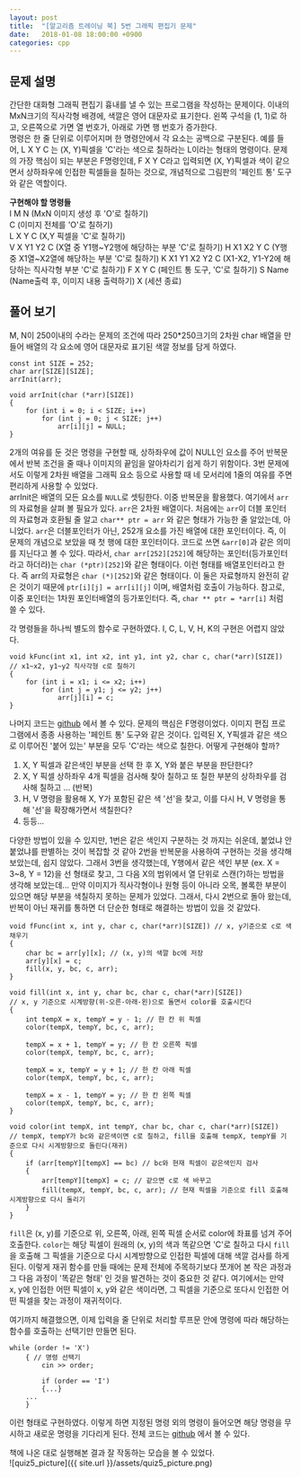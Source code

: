 ```yaml
---
layout: post
title:  "[알고리즘 트레이닝 북] 5번 그래픽 편집기 문제"
date:   2018-01-08 18:00:00 +0900
categories: cpp
---
```


## 문제 설명  
간단한 대화형 그래픽 편집기 흉내를 낼 수 있는 프로그램을 작성하는 문제이다. 이내의 MxN크기의 직사각형 배경에, 색깔은 영어 대문자로 표기한다. 왼쪽 구석을 (1, 1)로 하고, 오른쪽으로 가면 열 번호가, 아래로 가면 행 번호가 증가한다.  
명령은 한 줄 단위로 이루어지며 한 명령안에서 각 요소는 공백으로 구분된다. 예를 들어, L X Y C 는 (X, Y)픽셀을 'C'라는 색으로 칠하라는 L이라는 형태의 명령이다. 문제의 가장 핵심이 되는 부분은 F명령인데, F X Y C라고 입력되면 (X, Y)픽셀과 색이 같으면서 상하좌우에 인접한 픽셀들을 칠하는 것으로, 개념적으로 그림판의 '페인트 통' 도구와 같은 역할이다.

**구현해야 할 명령들**  
I M N (MxN 이미지 생성 후 'O'로 칠하기)  
C (이미지 전체를 'O'로 칠하기)  
L X Y C (X,Y 픽셀을 'C'로 칠하기)  
V X Y1 Y2 C (X열 중 Y1행~Y2행에 해당하는 부분 'C'로 칠하기)
H X1 X2 Y C (Y행 중 X1열~X2열에 해당하는 부분 'C'로 칠하기)
K X1 Y1 X2 Y2 C (X1-X2, Y1-Y2에 해당하는 직사각형 부분 'C'로 칠하기)
F X Y C (페인트 통 도구, 'C'로 칠하기)
S Name (Name출력 후, 이미지 내용 출력하기)
X (세션 종료)

## 풀어 보기

M, N이 250이내의 수라는 문제의 조건에 따라 250*250크기의 2차원 char 배열을 만들어 배열의 각 요소에 영어 대문자로 표기된 색깔 정보를 담게 하였다.  
```
const int SIZE = 252;
char arr[SIZE][SIZE];
arrInit(arr);

void arrInit(char (*arr)[SIZE])
{
	for (int i = 0; i < SIZE; i++)
		for (int j = 0; j < SIZE; j++)
			arr[i][j] = NULL;
}
```
2개의 여유를 둔 것은 명령을 구현할 때, 상하좌우에 값이 NULL인 요소를 주어 반복문에서 반복 조건을 줄 때나 이미지의 끝임을 알아차리기 쉽게 하기 위함이다. 3번 문제에서도 이렇게 2차원 배열을 그래픽 요소 등으로 사용할 때 네 모서리에 1줄의 여유를 주면 편리하게 사용할 수 있었다.  
arrInit은 배열의 모든 요소를 `NULL`로 셋팅한다. 이중 반복문을 활용했다. 여기에서 `arr`의 자료형을 살펴 볼 필요가 있다. `arr`은 2차원 배열이다. 처음에는 `arr`이 더블 포인터의 자료형과 호환될 줄 알고 `char** ptr = arr` 와 같은 형태가 가능한 줄 알았는데, 아니었다. `arr`은 더블포인터가 아닌, 252개 요소를 가진 배열에 대한 포인터이다. 즉, 이 문제의 개념으로 보았을 때 첫 행에 대한 포인터이다. 코드로 쓰면 `&arr[0]`과 같은 의미를 지닌다고 볼 수 있다. 따라서,  `char arr[252][252]`에 해당하는 포인터(등가포인터라고 하더라)는  `char (*ptr)[252]`와 같은 형태이다. 이런 형태를 배열포인터라고 한다. 즉 arr의 자료형은 `char (*)[252]`와 같은 형태이다. 이 둘은 자료형까지 완전히 같은 것이기 때문에 `ptr[i][j] = arr[i][j]` 이며, 배열처럼 호출이 가능하다. 참고로, 이중 포인터는 1차원 포인터배열의 등가포인터다. 즉, `char ** ptr = *arr[i]` 처럼 쓸 수 있다.

각 명령들을 하나씩 별도의 함수로 구현하였다. I, C, L, V, H, K의 구현은 어렵지 않았다.
```
void kFunc(int x1, int x2, int y1, int y2, char c, char(*arr)[SIZE]) // x1~x2, y1~y2 직사각형 c로 칠하기
{
	for (int i = x1; i <= x2; i++)
		for (int j = y1; j <= y2; j++)
			arr[j][i] = c;
}
```
나머지 코드는 [github](https://github.com/jewon/Programming-Challenges) 에서 볼 수 있다. 문제의 핵심은 F명령이었다. 이미지 편집 프로그램에서 종종 사용하는 '페인트 통' 도구와 같은 것이다. 입력된 X, Y픽셀과 같은 색으로 이루어진 '붙어 있는' 부분을 모두 'C'라는 색으로 칠한다. 어떻게 구현해야 할까?
1. X, Y 픽셀과 같은색인 부분을 선택 한 후 X, Y와 붙은 부분을 판단한다?
2. X, Y 픽셀 상하좌우 4개 픽셀을 검사해 찾아 칠하고 또 칠한 부분의 상하좌우를 검사해 칠하고 ... (반복)
3. H, V 명령을 활용해 X, Y가 포함된 같은 색 '선'을 찾고, 이를 다시 H, V 명령을 통해 '선'을 확장해가면서 색칠한다?
4. 등등...

다양한 방법이 있을 수 있지만, 1번은 같은 색인지 구분하는 것 까지는 쉬운데, 붙었냐 안붙었냐를 판별하는 것이 복잡할 것 같아 2번을 반복문을 사용하여 구현하는 것을 생각해 보았는데, 쉽지 않았다. 그래서 3번을 생각했는데, Y행에서 같은 색인 부분 (ex. X = 3~8, Y = 12)을 선 형태로 찾고, 그 다음  X의 범위에서 열 단위로 스캔(?)하는 방법을 생각해 보았는데... 만약 이미지가 직사각형이나 원형 등이 아니라 오목, 볼록한 부분이 있으면 해당 부분을 색칠하지 못하는 문제가 있었다. 그래서, 다시 2번으로 돌아 왔는데, 반복이 아닌 재귀를 통하면 더 단순한 형태로 해결하는 방법이 있을 것 같았다.

```
void fFunc(int x, int y, char c, char(*arr)[SIZE]) // x, y기준으로 c로 색 채우기
{
	char bc = arr[y][x]; // (x, y)의 색깔 bc에 저장
	arr[y][x] = c;
	fill(x, y, bc, c, arr);
}

void fill(int x, int y, char bc, char c, char(*arr)[SIZE])
// x, y 기준으로 시계방향(위-오른-아래-왼)으로 돌면서 color를 호출시킨다
{
	int tempX = x, tempY = y - 1; // 한 칸 위 픽셀
	color(tempX, tempY, bc, c, arr);

	tempX = x + 1, tempY = y; // 한 칸 오른쪽 픽셀
	color(tempX, tempY, bc, c, arr);

	tempX = x, tempY = y + 1; // 한 칸 아래 픽셀
	color(tempX, tempY, bc, c, arr);

	tempX = x - 1, tempY = y; // 한 칸 왼쪽 픽셀
	color(tempX, tempY, bc, c, arr);
}

void color(int tempX, int tempY, char bc, char c, char(*arr)[SIZE])
// tempX, tempY가 bc와 같은색이면 c로 칠하고, fill을 호출해 tempX, tempY를 기준으로 다시 시계방향으로 돌린다(재귀)
{
	if (arr[tempY][tempX] == bc) // bc와 현재 픽셀이 같은색인지 검사
	{
		arr[tempY][tempX] = c; // 같으면 c로 색 바꾸고
		fill(tempX, tempY, bc, c, arr); // 현재 픽셀을 기준으로 fill 호출해 시계방향으로 다시 돌리기
	}
}
```
`fill`은 (x, y)를 기준으로 위, 오른쪽, 아래, 왼쪽 픽셀 순서로 color에 좌표를 넘겨 주어 호출한다. `color`는 해당 픽셀이 원래의 (x, y)의 색과 똑같으면 'C'로 칠하고 다시 `fill` 을 호출해 그 픽셀을 기준으로 다시 시계방향으로 인접한 픽셀에 대해 색깔 검사를 하게 된다. 이렇게 재귀 함수를 만들 때에는 문제 전체에 주목하기보다 쪼개어 본 작은 과정과 그 다음 과정이 '똑같은 형태' 인 것을 발견하는 것이 중요한 것 같다. 여기에서는 만약 x, y에 인접한 어떤 픽셀이 x, y와 같은 색이라면, 그 픽셀을 기준으로 또다시 인접한 어떤 픽셀을 찾는 과정이 재귀적이다.

여기까지 해결했으면, 이제 입력을 줄 단위로 처리할 루프문 안에 명령에 따라 해당하는 함수를 호출하는 선택기만 만들면 된다.

```
while (order != 'X')
	{ // 명령 선택기
		cin >> order;

		if (order == 'I')
		{...}
	...
	}
```
이런 형태로 구현하였다. 이렇게 하면 지정된 명령 외의 명령이 들어오면 해당 명령을 무시하고 새로운 명령을 기다리게 된다. 전체 코드는 [github](https://github.com/jewon/Programming-Challenges/blob/master/Q5/main.cpp) 에서 볼 수 있다.

책에 나온 대로 실행해본 결과 잘 작동하는 모습을 볼 수 있었다.  
![quiz5_picture]({{ site.url }}/assets/quiz5_picture.png)
